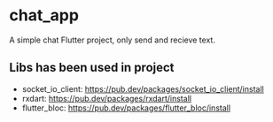# chat_app

A simple chat Flutter project, only send and recieve text.

## Libs has been used in project
- socket_io_client: https://pub.dev/packages/socket_io_client/install
- rxdart: https://pub.dev/packages/rxdart/install
- flutter_bloc: https://pub.dev/packages/flutter_bloc/install

